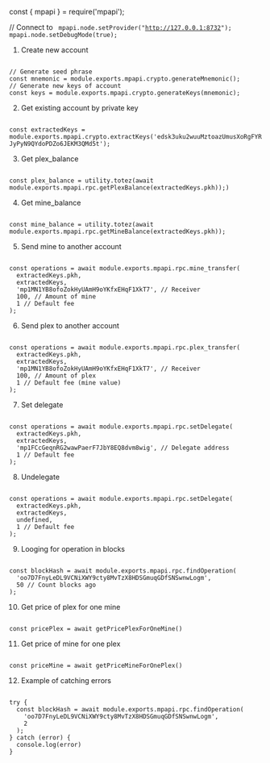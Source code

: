 const { mpapi } = require('mpapi');

// Connect to 
<code>
mpapi.node.setProvider("http://127.0.0.1:8732");
mpapi.node.setDebugMode(true);
</code>

1. Create new account
<code>
// Generate seed phrase
const mnemonic = module.exports.mpapi.crypto.generateMnemonic();
// Generate new keys of account
const keys = module.exports.mpapi.crypto.generateKeys(mnemonic);
</code>

2. Get existing account by private key
<code>
const extractedKeys = module.exports.mpapi.crypto.extractKeys('edsk3uku2wuuMztoazUmusXoRgFYRJyPyN9QYdoPDZo6JEKM3QMd5t');
</code>

3. Get plex_balance
<code>
const plex_balance = utility.totez(await module.exports.mpapi.rpc.getPlexBalance(extractedKeys.pkh));)
</code>

4. Get mine_balance
<code>
const mine_balance = utility.totez(await module.exports.mpapi.rpc.getMineBalance(extractedKeys.pkh));
</code>

5. Send mine to another account
<code>
const operations = await module.exports.mpapi.rpc.mine_transfer(
  extractedKeys.pkh, 
  extractedKeys, 
  'mp1MN1YB8ofoZokHyUAmH9oYKfxEHqF1XkT7', // Receiver
  100, // Amount of mine
  1 // Default fee
);
</code>

6. Send plex to another account
<code>
const operations = await module.exports.mpapi.rpc.plex_transfer(
  extractedKeys.pkh, 
  extractedKeys, 
  'mp1MN1YB8ofoZokHyUAmH9oYKfxEHqF1XkT7', // Receiver
  100, // Amount of plex
  1 // Default fee (mine value)
);
</code>

7. Set delegate
<code>
const operations = await module.exports.mpapi.rpc.setDelegate(
  extractedKeys.pkh, 
  extractedKeys, 
  'mp1FCcGeqnRG2wawPaerF7JbY8EQ8dvm8wig', // Delegate address
  1 // Default fee
);
</code>

8. Undelegate
<code>
const operations = await module.exports.mpapi.rpc.setDelegate(
  extractedKeys.pkh, 
  extractedKeys, 
  undefined, 
  1 // Default fee
);
</code>

9. Looging for operation in blocks
<code>
const blockHash = await module.exports.mpapi.rpc.findOperation(
  'oo7D7FnyLeDL9VCNiXWY9cty8MvTzX8HDSGmuqGDfSNSwnwLogm',
  50 // Count blocks ago
);
</code>

10. Get price of plex for one mine
<code>
const pricePlex = await getPricePlexForOneMine()
</code>

11. Get price of mine for one plex
<code>
const priceMine = await getPriceMineForOnePlex()
</code>

12. Example of catching errors
<code>
try {
  const blockHash = await module.exports.mpapi.rpc.findOperation(
    'oo7D7FnyLeDL9VCNiXWY9cty8MvTzX8HDSGmuqGDfSNSwnwLogm',
    2
  );
} catch (error) {
  console.log(error)
}
</code>
